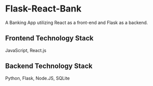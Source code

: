 # Flask-React-Bank
A Banking App utilizing React as a front-end and Flask as a backend.


## Frontend Technology Stack
JavaScript, React.js

## Backend Technology Stack
Python, Flask, Node.JS, SQLite
